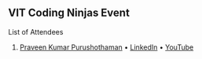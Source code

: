 ## VIT Coding Ninjas Event

List of Attendees

1. [Praveen Kumar Purushothaman](https://praveen.science/) &bull; [LinkedIn](https://www.linkedin.com/in/praveentech/detail/recent-activity/shares/) &bull; [YouTube](https://rb.gy/fupw21)
